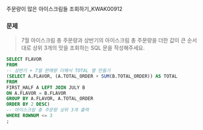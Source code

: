 주문량이 많은 아이스크림들 조회하기_KWAK00912

### 문제

> 7월 아이스크림 총 주문량과 상반기의 아이스크림 총 주문량을 더한 값이 큰 순서대로 상위 3개의 맛을 조회하는 SQL 문을 작성해주세요.

```SQL
SELECT FLAVOR
FROM
-- 상반기 + 7월 판매량 더해서 TOTAL 열 만들기
(SELECT A.FLAVOR, (A.TOTAL_ORDER + SUM(B.TOTAL_ORDER)) AS TOTAL
FROM 
FIRST_HALF A LEFT JOIN JULY B
ON A.FLAVOR = B.FLAVOR
GROUP BY A.FLAVOR, A.TOTAL_ORDER
ORDER BY 2 DESC)
-- 아이스크림 총 주문량 상위 3개 출력
WHERE ROWNUM <= 3
;
```

